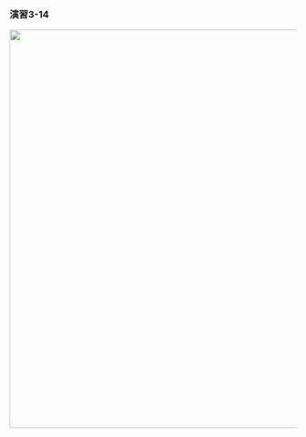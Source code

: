 ### 演習3-14
<img src="https://user-images.githubusercontent.com/48054315/148724505-06b8b68d-57d3-4884-9d85-ad5dd2117000.PNG" width="700px">
